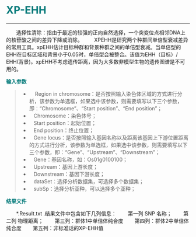 # <font color="#007979">XP-EHH</font>


---

&#160; &#160; &#160; &#160;选择性清除：指由于最近的较强的正向自然选择，一个突变位点相邻DNA上的核苷酸之间的差异下降或消除。
&#160; &#160; &#160; &#160;XPEHH是研究两个种群间单倍型衰减差异的常用工具。xpEHH估计目标种群和背景种群之间的单倍型衰减。当单倍型的EHH在目标区域和背景小于0.05时，单倍型会被整合。该值为EHH（目标）/ EHH(背景)。xpEHH不考虑遗传距离，因为大多数非模型生物的遗传图谱是不可用的。

**<font color="#007979">输入参数</font>**

> * &#160; &#160; Region in chromosome：是否按照输入染色体区域的方式进行分析，该参数为单选框，如果选中该参数，则需要填写以下三个参数，即：“Chromosome”、“Start position”、“End position”；
> * &#160; &#160;<label id='chromosome'>Chromosome：</label>染色体号；
> * &#160; &#160;<label id='start'>Start position：</label>起始位置；
> * &#160; &#160;<label id='end'>End position：</label>终止位置；
> * &#160; &#160;Gene locus：是否按照输入基因名称以及距离该基因上下游位置距离的方式进行分析，该参数为单选框，如果选中该参数，则需要填写以下三个参数，即：“Gene”、“Upstream”、“Downstream”；
> * &#160; &#160;<label id='gene'>Gene：</label>基因名称，如：Os01g0100100；
> * &#160; &#160;<label id='upstream'>Upstream：</label>基因上游长度；
> * &#160; &#160;<label id='downstream'>Downstream：</label>基因下游长度；
> * &#160; &#160;<label id='dataset'>dataSet：</label>选择分析数据集，可选择多个数据集；
> * &#160; &#160;<label id='subSp'>subSp：</label>选择分析亚种，可以选择多个亚种；

**<font color="#007979">结果文件</font>**

&#160; &#160; &#160; &#160;*.Result.txt .结果文件中包含如下几列信息：
&#160; &#160; &#160; &#160;第一列 SNP 名称；
&#160; &#160; &#160; &#160;第二列 物理距离；
&#160; &#160; &#160; &#160;第三列：群体1中单倍体纯合度
&#160; &#160; &#160; &#160;第四列：群体2中单倍体纯合度
&#160; &#160; &#160; &#160;第五列：非标准话的XP-EHH值